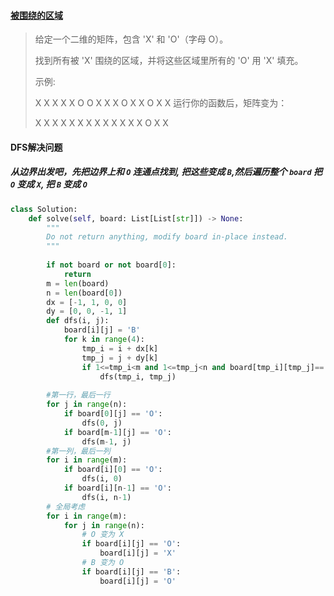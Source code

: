 #### [被围绕的区域](https://leetcode-cn.com/problems/surrounded-regions/)

> 给定一个二维的矩阵，包含 'X' 和 'O'（字母 O）。
>
> 找到所有被 'X' 围绕的区域，并将这些区域里所有的 'O' 用 'X' 填充。
>
> 示例:
>
> X X X X
> X O O X
> X X O X
> X O X X
> 运行你的函数后，矩阵变为：
>
> X X X X
> X X X X
> X X X X
> X O X X
>

#### DFS解决问题

##### 从边界出发吧，先把边界上和 `O` 连通点找到, 把这些变成 `B`,然后遍历整个 `board` 把 `O` 变成 `X`, 把 `B` 变成 `O`

```python
class Solution:
    def solve(self, board: List[List[str]]) -> None:
        """
        Do not return anything, modify board in-place instead.
        """
        
        if not board or not board[0]:
            return
        m = len(board)
        n = len(board[0])
        dx = [-1, 1, 0, 0]
        dy = [0, 0, -1, 1]
        def dfs(i, j):
            board[i][j] = 'B'
            for k in range(4):
                tmp_i = i + dx[k]
                tmp_j = j + dy[k]
                if 1<=tmp_i<m and 1<=tmp_j<n and board[tmp_i][tmp_j]== 'O':
                    dfs(tmp_i, tmp_j)
        
        #第一行，最后一行
        for j in range(n):
            if board[0][j] == 'O':
                dfs(0, j)
            if board[m-1][j] == 'O':
                dfs(m-1, j)
        #第一列，最后一列
        for i in range(m):
            if board[i][0] == 'O':
                dfs(i, 0)
            if board[i][n-1] == 'O':
                dfs(i, n-1)
        # 全局考虑
        for i in range(m):
            for j in range(n):
              	# O 变为 X
                if board[i][j] == 'O':
                    board[i][j] = 'X'
                # B 变为 O
                if board[i][j] == 'B':
                    board[i][j] = 'O'
```

